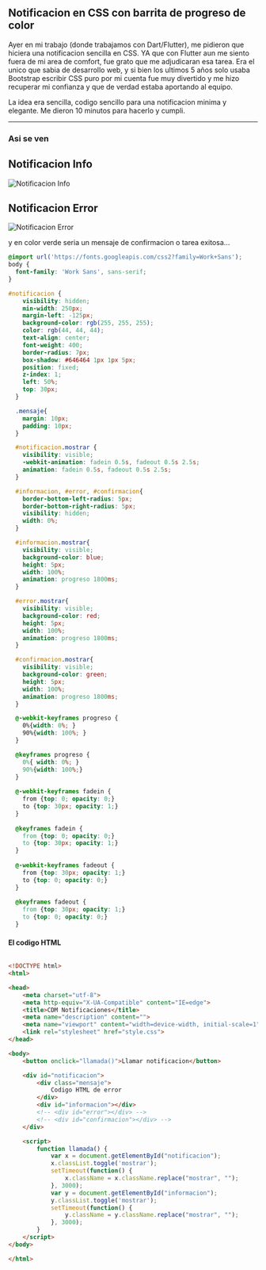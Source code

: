 ## Notificacion en CSS con barrita de progreso de color

Ayer en mi trabajo (donde trabajamos con Dart/Flutter), me pidieron que hiciera una notificacion sencilla en CSS. YA que con Flutter aun me siento fuera de mi area de comfort, fue grato que me adjudicaran esa tarea. Era el unico que sabia de desarrollo web, y si bien los ultimos 5 años solo usaba Bootstrap escribir CSS puro por mi cuenta fue muy divertido y me hizo recuperar mi confianza y que de verdad estaba aportando al equipo.

La idea era sencilla, codigo sencillo para una notificacion minima y elegante. Me dieron 10 minutos para hacerlo y cumpli.

---

### Asi se ven

## Notificacion Info

![Notificacion Info](/assets/info.gif)

## Notificacion Error

![Notificacion Error](/assets/error.gif)

y en color verde seria un mensaje de confirmacion o tarea exitosa...


```css
@import url('https://fonts.googleapis.com/css2?family=Work+Sans');
body {
  font-family: 'Work Sans', sans-serif;
}

#notificacion {
    visibility: hidden;
    min-width: 250px;
    margin-left: -125px;
    background-color: rgb(255, 255, 255);
    color: rgb(44, 44, 44);
    text-align: center;
    font-weight: 400;
    border-radius: 7px;
    box-shadow: #646464 1px 1px 5px;
    position: fixed;
    z-index: 1;
    left: 50%;
    top: 30px;
  }

  .mensaje{
    margin: 10px;
    padding: 10px;
  }  

  #notificacion.mostrar {
    visibility: visible;
    -webkit-animation: fadein 0.5s, fadeout 0.5s 2.5s;
    animation: fadein 0.5s, fadeout 0.5s 2.5s;
  }

  #informacion, #error, #confirmacion{
    border-bottom-left-radius: 5px;
    border-bottom-right-radius: 5px;
    visibility: hidden;
    width: 0%;
  }

  #informacion.mostrar{
    visibility: visible;
    background-color: blue;
    height: 5px;
    width: 100%;
    animation: progreso 1800ms;
  }

  #error.mostrar{
    visibility: visible;
    background-color: red;
    height: 5px;
    width: 100%;
    animation: progreso 1800ms;
  }

  #confirmacion.mostrar{
    visibility: visible;
    background-color: green;
    height: 5px;
    width: 100%;
    animation: progreso 1800ms;
  }

  @-webkit-keyframes progreso {
    0%{width: 0%; }
    90%{width: 100%; }
  }

  @keyframes progreso {
    0%{ width: 0%; }
    90%{width: 100%;}
  }
  
  @-webkit-keyframes fadein {
    from {top: 0; opacity: 0;}
    to {top: 30px; opacity: 1;}
  }
  
  @keyframes fadein {
    from {top: 0; opacity: 0;}
    to {top: 30px; opacity: 1;}
  }
  
  @-webkit-keyframes fadeout {
    from {top: 30px; opacity: 1;}
    to {top: 0; opacity: 0;}
  }
  
  @keyframes fadeout {
    from {top: 30px; opacity: 1;}
    to {top: 0; opacity: 0;}
  }
```

#### El codigo HTML

```html

<!DOCTYPE html>
<html>

<head>
    <meta charset="utf-8">
    <meta http-equiv="X-UA-Compatible" content="IE=edge">
    <title>CDM Notificaciones</title>
    <meta name="description" content="">
    <meta name="viewport" content="width=device-width, initial-scale=1">
    <link rel="stylesheet" href="style.css">
</head>

<body>
    <button onclick="llamada()">Llamar notificacion</button>

    <div id="notificacion">
        <div class="mensaje">
            Codigo HTML de error
        </div>
        <div id="informacion"></div>
        <!-- <div id="error"></div> -->
        <!-- <div id="confirmacion"></div> -->
    </div>

    <script>
        function llamada() {
            var x = document.getElementById("notificacion");
            x.classList.toggle('mostrar');
            setTimeout(function() {
                x.className = x.className.replace("mostrar", "");
            }, 3000);
            var y = document.getElementById("informacion");
            y.classList.toggle('mostrar');
            setTimeout(function() {
                y.className = y.className.replace("mostrar", "");
            }, 3000);
        }
    </script>
</body>

</html>
```
